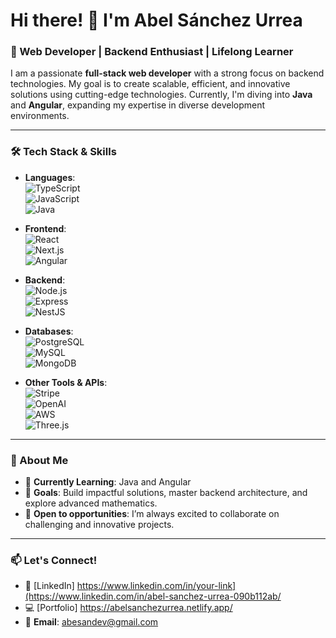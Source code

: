 # Hi there! 👋 I'm Abel Sánchez Urrea

### 🚀 Web Developer | Backend Enthusiast | Lifelong Learner

I am a passionate **full-stack web developer** with a strong focus on backend technologies. My goal is to create scalable, efficient, and innovative solutions using cutting-edge technologies. Currently, I'm diving into **Java** and **Angular**, expanding my expertise in diverse development environments.  

---

### 🛠️ Tech Stack & Skills

- **Languages**:  
  ![TypeScript](https://img.shields.io/badge/-TypeScript-3178C6?style=flat-square&logo=typescript&logoColor=white)  
  ![JavaScript](https://img.shields.io/badge/-JavaScript-F7DF1E?style=flat-square&logo=javascript&logoColor=black)  
  ![Java](https://img.shields.io/badge/-Java-007396?style=flat-square&logo=java&logoColor=white)

- **Frontend**:  
  ![React](https://img.shields.io/badge/-React-61DAFB?style=flat-square&logo=react&logoColor=black)  
  ![Next.js](https://img.shields.io/badge/-Next.js-000000?style=flat-square&logo=next.js&logoColor=white)  
  ![Angular](https://img.shields.io/badge/-Angular-DD0031?style=flat-square&logo=angular&logoColor=white)  

- **Backend**:  
  ![Node.js](https://img.shields.io/badge/-Node.js-339933?style=flat-square&logo=node.js&logoColor=white)  
  ![Express](https://img.shields.io/badge/-Express-000000?style=flat-square&logo=express&logoColor=white)  
  ![NestJS](https://img.shields.io/badge/-NestJS-E0234E?style=flat-square&logo=nestjs&logoColor=white)  

- **Databases**:  
  ![PostgreSQL](https://img.shields.io/badge/-PostgreSQL-336791?style=flat-square&logo=postgresql&logoColor=white)  
  ![MySQL](https://img.shields.io/badge/-MySQL-4479A1?style=flat-square&logo=mysql&logoColor=white)  
  ![MongoDB](https://img.shields.io/badge/-MongoDB-47A248?style=flat-square&logo=mongodb&logoColor=white)  

- **Other Tools & APIs**:  
  ![Stripe](https://img.shields.io/badge/-Stripe-008CDD?style=flat-square&logo=stripe&logoColor=white)  
  ![OpenAI](https://img.shields.io/badge/-OpenAI-412991?style=flat-square&logo=openai&logoColor=white)  
  ![AWS](https://img.shields.io/badge/-AWS-232F3E?style=flat-square&logo=amazon-aws&logoColor=white)  
  ![Three.js](https://img.shields.io/badge/-Three.js-000000?style=flat-square&logo=three.js&logoColor=white)  

---

### 🌟 About Me

- 🌱 **Currently Learning**: Java and Angular  
- 🎯 **Goals**: Build impactful solutions, master backend architecture, and explore advanced mathematics.  
- 💼 **Open to opportunities**: I’m always excited to collaborate on challenging and innovative projects.  

---

### 📫 Let's Connect!

- 💼 [LinkedIn] https://www.linkedin.com/in/your-link](https://www.linkedin.com/in/abel-sanchez-urrea-090b112ab/
- 💻 [Portfolio] https://abelsanchezurrea.netlify.app/  
- 📧 **Email**: abesandev@gmail.com  
